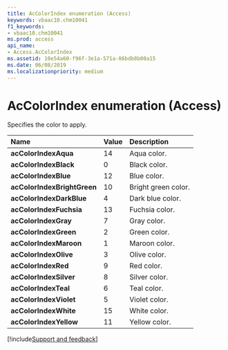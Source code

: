 ```yaml
---
title: AcColorIndex enumeration (Access)
keywords: vbaac10.chm10041
f1_keywords:
- vbaac10.chm10041
ms.prod: access
api_name:
- Access.AcColorIndex
ms.assetid: 10e54a60-f96f-3e1a-571a-86bdb8b00a15
ms.date: 06/08/2019
ms.localizationpriority: medium
---
```



# AcColorIndex enumeration (Access)

Specifies the color to apply.

|Name|Value|Description|
|:-----|:-----|:-----|
|**acColorIndexAqua**|14|Aqua color.|
|**acColorIndexBlack**|0|Black color.|
|**acColorIndexBlue**|12|Blue color.|
|**acColorIndexBrightGreen**|10|Bright green color.|
|**acColorIndexDarkBlue**|4|Dark blue color.|
|**acColorIndexFuchsia**|13|Fuchsia color.|
|**acColorIndexGray**|7|Gray color.|
|**acColorIndexGreen**|2|Green color.|
|**acColorIndexMaroon**|1|Maroon color.|
|**acColorIndexOlive**|3|Olive color.|
|**acColorIndexRed**|9|Red color.|
|**acColorIndexSilver**|8|Silver color.|
|**acColorIndexTeal**|6|Teal color.|
|**acColorIndexViolet**|5|Violet color.|
|**acColorIndexWhite**|15|White color.|
|**acColorIndexYellow**|11|Yellow color.|

[!include[Support and feedback](~/includes/feedback-boilerplate.md)]